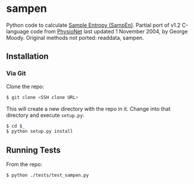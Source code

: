 sampen
======

Python code to calculate [Sample Entropy (SampEn)](http://www.physionet.org/physiotools/sampen/). Partial port of v1.2 C-language code from [PhysioNet](http://www.physionet.org/physiotools/sampen/c/) last updated 1 November 2004, by George Moody. Original methods not ported: readdata, sampen.

Installation
------------

### Via Git

Clone the repo:

```sh
$ git clone <SSH clone URL>
```

This will create a new directory with the repo in it. Change into that directory and execute `setup.py`:

```sh
$ cd $_
$ python setup.py install
```

## Running Tests

From the repo:

```sh
$ python ./tests/test_sampen.py
```
